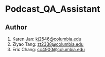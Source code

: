# Podcast_QA_Assistant




## Author
1. Karen Jan: kj2546@columbia.edu
2. Ziyao Tang: zt2338@columbia.edu
3. Eric Chang: cc4900@columbia.edu
